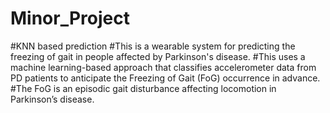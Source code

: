 # Minor_Project
#KNN based prediction
#This is a wearable system for predicting the freezing of gait in people affected by Parkinson's disease.
#This uses a machine learning-based approach that classifies accelerometer data from PD patients to anticipate the Freezing of Gait (FoG) occurrence in advance. 
#The FoG is an episodic gait disturbance affecting locomotion in Parkinson’s disease.
